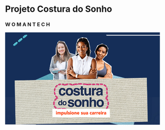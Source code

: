 # Projeto Costura do Sonho
### W O M A N    T E C H

![Imagem](https://github.com/Natalia-oli/Cruzando-historias/blob/main/imagem.png)
